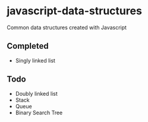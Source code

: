 # javascript-data-structures
Common data structures created with Javascript

## Completed
- Singly linked list

## Todo
- Doubly linked list
- Stack
- Queue
- Binary Search Tree
